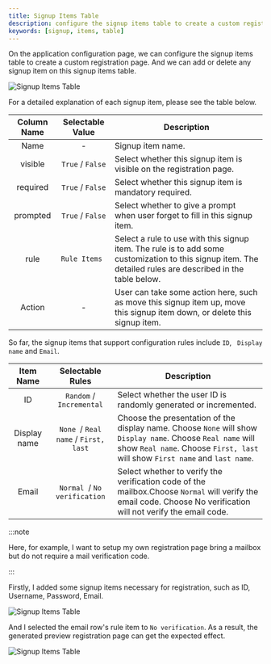 ```yaml
---
title: Signup Items Table
description: configure the signup items table to create a custom registration page
keywords: [signup, items, table]
---
```


On the application configuration page, we can configure the signup items table to create a custom registration page. And we can add or delete any signup item on this signup items table.

![Signup Items Table](/img/signup-items-table.png)

For a detailed explanation of each signup item, please see the table below.

|    Column Name    |                                      Selectable Value                                      | Description                                                                                                                                                                                                                                                                                |
| :---------: | :----------------------------------------------------------------------------------: | ------------------------------------------------------------------------------------------------------------------------------------------------------------------------------------------------------------------------------------------------------------------------------------------ |
|    Name    |                                          -                                          | Signup item name.                                                                                                                                                                                                                     |
|    visible    |      `True` / `False`      | Select whether this signup item is visible on the registration page.                                                                  |
|  required  |       `True` / `False`       | Select whether this signup item is mandatory required.                                                          |
|   prompted   |         `True` / `False`         | Select whether to give a prompt when user forget to fill in this signup item.                                                                             |
| rule | `Rule Items ` | Select a rule to use with this signup item. The rule is to add some customization to this signup item. The detailed rules are described in the table below. |
| Action | - | User can take some action here, such as move this signup item up, move this signup item down, or delete this signup item. |

So far, the signup items that support configuration rules include `ID`, ` Display name` and `Email`.

|  Item Name   |           Selectable Rules           | Description                                                  |
| :----------: | :----------------------------------: | ------------------------------------------------------------ |
|      ID      |       `Random` / `Incremental`       | Select whether the user ID is randomly generated or incremented. |
| Display name | `None `/ `Real name` / `First, last` | Choose the presentation of the display name. Choose `None` will show `Display name`. Choose `Real name` will show `Real name`. Choose `First, last` will show `First name` and `last name`. |
|    Email     |     `Normal `/ `No verification`     | Select whether to verify the verification code of the mailbox.Choose `Normal` will verify the email code. Choose No verification will not verify the email code. |

:::note

Here, for example, I want to setup my own registration page bring a mailbox but do not require a mail verification code.

:::

Firstly, I added some signup items necessary for registration, such as ID, Username, Password, Email.

![Signup Items Table](/img/signup-items-table-demo-config.png)

And I selected the email row's rule item to `No verification`. As a result, the generated preview registration page can get the expected effect.

![Signup Items Table](/img/signup-items-table-demo-page.png)

